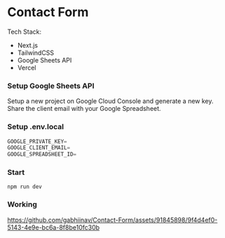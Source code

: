 # Contact Form

Tech Stack:

- Next.js
- TailwindCSS
- Google Sheets API
- Vercel

### Setup Google Sheets API

Setup a new project on Google Cloud Console and generate a new key. Share the client email with your Google Spreadsheet.

### Setup .env.local

```js
GOOGLE_PRIVATE_KEY=
GOOGLE_CLIENT_EMAIL=
GOOGLE_SPREADSHEET_ID=
```

### Start

```shell
npm run dev
```

### Working

https://github.com/gabhiinav/Contact-Form/assets/91845898/9f4d4ef0-5143-4e9e-bc6a-8f8be10fc30b





